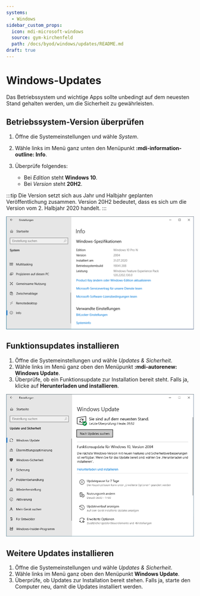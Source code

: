 ```yaml
---
systems:
  - Windows
sidebar_custom_props:
  icon: mdi-microsoft-windows
  source: gym-kirchenfeld
  path: /docs/byod/windows/updates/README.md
draft: true
---
```


# Windows-Updates




Das Betriebssystem und wichtige Apps sollte unbedingt auf dem neuesten Stand gehalten werden, um die Sicherheit zu gewährleisten.


## Betriebssystem-Version überprüfen

1. Öffne die Systemeinstellungen und wähle _System_.
2. Wähle links im Menü ganz unten den Menüpunkt __:mdi-information-outline: Info__.
3. Überprüfe folgendes:

    - Bei _Edition_ steht **Windows 10**.
    - Bei _Version_ steht **20H2**.

:::tip
Die Version setzt sich aus Jahr und Halbjahr geplanten Veröffentlichung zusammen. Version 20H2 bedeutet, dass es sich um die Version vom 2. Halbjahr 2020 handelt.
:::

![](./windows-check.png)

## Funktionsupdates installieren

1. Öffne die Systemeinstellungen und wähle _Updates & Sicherheit_.
2. Wähle links im Menü ganz oben den Menüpunkt __:mdi-autorenew: Windows&nbsp;Update__.
3. Überprüfe, ob ein Funktionsupdate zur Installation bereit steht. Falls ja, klicke auf __Herunterladen&nbsp;und&nbsp;installieren__.

![](./windows-10-update-2004.png)


## Weitere Updates installieren

1. Öffne die Systemeinstellungen und wähle _Updates & Sicherheit_.
2. Wähle links im Menü ganz oben den Menüpunkt __Windows Update__.
3. Überprüfe, ob Updates zur Installation bereit stehen. Falls ja, starte den Computer neu, damit die Updates installiert werden.
